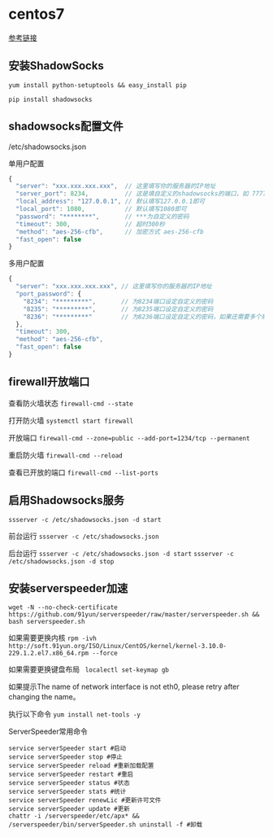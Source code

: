 # centos7

[参考链接](http://www.ailophy.com/2018/07/14/vpn/)

## 安装ShadowSocks
`yum install python-setuptools && easy_install pip`

`pip install shadowsocks`

## shadowsocks配置文件
/etc/shadowsocks.json

单用户配置
```javascript
{ 
  "server": "xxx.xxx.xxx.xxx",  // 这里填写你的服务器的IP地址
  "server_port": 8234,          // 这是填自定义的shadowsocks的端口，如 7777 或 8234等等，但要避免使用常用端口如：80，3306，3389，21，20等。
  "local_address": "127.0.0.1", // 默认填写127.0.0.1即可 
  "local_port": 1080,           // 默认填写1080即可 
  "password": "********",       // ***为自定义的密码
  "timeout": 300,               // 超时300秒
  "method": "aes-256-cfb",      // 加密方式 aes-256-cfb
  "fast_open": false 
}
```

多用户配置
```javascript
{ 
  "server": "xxx.xxx.xxx.xxx", // 这里填写你的服务器的IP地址
  "port_password": {
    "8234": "*********",       // 为8234端口设定自定义的密码
    "8235": "*********",       // 为8235端口设定自定义的密码
    "8236": "*********"        // 为8236端口设定自定义的密码，如果还需要多个账号，按此格式往下添加即可，但要保证最后一个账户后面没","切记！
  },
  "timeout": 300,
  "method": "aes-256-cfb",
  "fast_open": false
}
```

## firewall开放端口
查看防火墙状态
`firewall-cmd --state`

打开防火墙
`systemctl start firewall`

开放端口
`firewall-cmd --zone=public --add-port=1234/tcp --permanent`

重启防火墙
`firewall-cmd --reload`

查看已开放的端口
`firewall-cmd --list-ports`


## 启用Shadowsocks服务
`ssserver -c /etc/shadowsocks.json -d start`

前台运行
`ssserver -c /etc/shadowsocks.json`

后台运行
`ssserver -c /etc/shadowsocks.json -d start`
`ssserver -c /etc/shadowsocks.json -d stop`

## 安装serverspeeder加速
`wget -N --no-check-certificate https://github.com/91yun/serverspeeder/raw/master/serverspeeder.sh && bash serverspeeder.sh`

如果需要更换内核
`rpm -ivh http://soft.91yun.org/ISO/Linux/CentOS/kernel/kernel-3.10.0-229.1.2.el7.x86_64.rpm --force`

如果需要更换键盘布局
` localectl set-keymap gb`

如果提示The name of network interface is not eth0, please retry after changing the name。

执行以下命令
`yum install net-tools -y`

ServerSpeeder常用命令
```
service serverSpeeder start #启动
service serverSpeeder stop #停止
service serverSpeeder reload #重新加载配置
service serverSpeeder restart #重启
service serverSpeeder status #状态
service serverSpeeder stats #统计
service serverSpeeder renewLic #更新许可文件
service serverSpeeder update #更新
chattr -i /serverspeeder/etc/apx* && /serverspeeder/bin/serverSpeeder.sh uninstall -f #卸载
```
